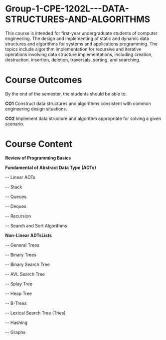# Group-1-CPE-1202L---DATA-STRUCTURES-AND-ALGORITHMS
This course is intended for first-year undergraduate students of computer engineering. The design and implementing of static and dynamic data structures and algorithms for systems and applications programming. The topics include algorithm implementation for recursive and iterative operations involving data structure implementations, including creation, destruction, insertion, deletion, traversals, sorting, and searching.


# Course Outcomes
By the end of the semester, the students should be able to:

**CO1**	Construct data structures and algorithms consistent with common engineering design situations.

**CO2**	Implement data structure and algorithm appropriate for solving a given scenario.

# Course Content
**Review of Programming Basics**

**Fundamental of Abstract Data Type (ADTs)**

-- Linear ADTs

-- Stack

-- Queues

-- Deques

-- Recursion

-- Search and Sort Algorithms

**Non-Linear ADTsLists**

-- General Trees

-- Binary Trees

-- Binary Search Tree

-- AVL Search Tree

-- Splay Tree

-- Heap Tree

-- B-Trees

-- Lexical Search Tree (Tries)

-- Hashing

-- Graphs
